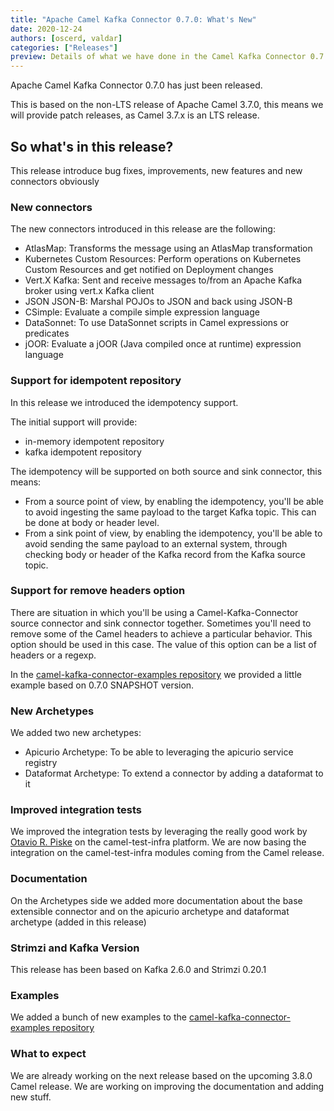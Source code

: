 ```yaml
---
title: "Apache Camel Kafka Connector 0.7.0: What's New"
date: 2020-12-24
authors: [oscerd, valdar]
categories: ["Releases"]
preview: Details of what we have done in the Camel Kafka Connector 0.7.0 release.
---
```


Apache Camel Kafka Connector 0.7.0 has just been released.

This is based on the non-LTS release of Apache Camel 3.7.0, this means we will provide patch releases, as Camel 3.7.x is an LTS release.

## So what's in this release?

This release introduce bug fixes, improvements, new features and new connectors obviously

### New connectors

The new connectors introduced in this release are the following:

- AtlasMap: Transforms the message using an AtlasMap transformation
- Kubernetes Custom Resources: Perform operations on Kubernetes Custom Resources and get notified on Deployment changes
- Vert.X Kafka: Sent and receive messages to/from an Apache Kafka broker using vert.x Kafka client
- JSON JSON-B: Marshal POJOs to JSON and back using JSON-B
- CSimple: Evaluate a compile simple expression language
- DataSonnet: To use DataSonnet scripts in Camel expressions or predicates
- jOOR: Evaluate a jOOR (Java compiled once at runtime) expression language

### Support for idempotent repository

In this release we introduced the idempotency support. 

The initial support will provide:

- in-memory idempotent repository
- kafka idempotent repository

The idempotency will be supported on both source and sink connector, this means:

- From a source point of view, by enabling the idempotency, you'll be able to avoid ingesting the same payload to the target Kafka topic. This can be done at body or header level.
- From a sink point of view, by enabling the idempotency, you'll be able to avoid sending the same payload to an external system, through checking body or header of the Kafka record from the Kafka source topic.

### Support for remove headers option

There are situation in which you'll be using a Camel-Kafka-Connector source connector and sink connector together. Sometimes you'll need to remove some of the Camel headers to achieve a particular behavior. This option should be used in this case. The value of this option can be a list of headers or a regexp.

In the [camel-kafka-connector-examples repository](https://github.com/apache/camel-kafka-connector-examples/tree/master/aws2-s3/aws2-s3-move-bucket-to-bucket) we provided a little example based on 0.7.0 SNAPSHOT version.

### New Archetypes

We added two new archetypes:

- Apicurio Archetype: To be able to leveraging the apicurio service registry
- Dataformat Archetype: To extend a connector by adding a dataformat to it

### Improved integration tests

We improved the integration tests by leveraging the really good work by [Otavio R. Piske](https://github.com/orpiske) on the camel-test-infra platform.
We are now basing the integration on the camel-test-infra modules coming from the Camel release.

### Documentation

On the Archetypes side we added more documentation about the base extensible connector and on the apicurio archetype and dataformat archetype (added in this release)

### Strimzi and Kafka Version

This release has been based on Kafka 2.6.0 and Strimzi 0.20.1

### Examples

We added a bunch of new examples to the [camel-kafka-connector-examples repository](https://github.com/apache/camel-kafka-connector-examples)

### What to expect

We are already working on the next release based on the upcoming 3.8.0 Camel release.
We are working on improving the documentation and adding new stuff.
